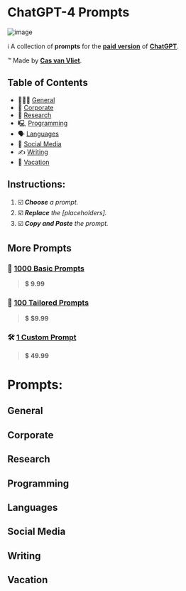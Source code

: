 # ChatGPT-4 Prompts

![image](https://github.com/cas-van-vliet/chatgpt-4-prompts/assets/146363448/567840f2-8012-4a2f-90f5-421dc24ebe3d)

ℹ️ A collection of **prompts** for the [**paid version**](http://openai.com/product/gpt-4) of [**ChatGPT**](http://openai.com/product/gpt-4).

™️ Made by [**Cas van Vliet**](https://casvanvliet.substack.com).

## Table of Contents

- 👩🏻‍💻 [General](#General)
- 👔 [Corporate](#Corporate)
- 🔎 [Research](Research)
- 🖳 [Programming](Programming)
- 🗣️ [Languages](Languages)
- 📱 [Social Media](Media)
- ✍️ [Writing](Writing)
- 👙 [Vacation](Vacation)

## Instructions:

1. ☑️ _**Choose** a prompt._
2. ☑️ _**Replace** the [placeholders]._
3. ☑️ _**Copy and Paste** the prompt._
   
## More Prompts
### 📄 [**1000 Basic Prompts**](mailto:workcommunication@duck.com) 
> 💲 **9.99**

### 📝 [**100 Tailored Prompts**](mailto:workcommunication@duck.com) 
> 💲 **$9.99**

### 🛠️ [**1 Custom Prompt**](mailto:workcommunication@duck.com) 
> 💲 **49.99**

# Prompts:
## General
## Corporate
## Research
## Programming
## Languages
## Social Media
## Writing
## Vacation
